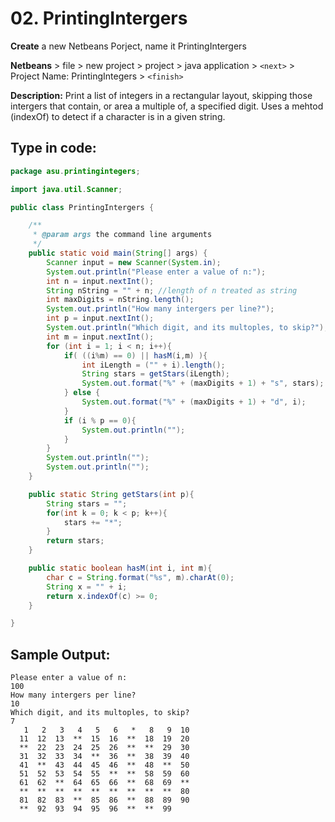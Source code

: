 # 02. PrintingIntergers

**Create** a new Netbeans Porject, name it PrintingIntergers

**Netbeans** &gt; file &gt; new project &gt; project &gt; java application &gt; `<next>` &gt; Project Name: PrintingIntegers &gt; `<finish>`

**Description:** Print a list of integers in a rectangular layout, skipping those intergers that contain, or area a multiple of, a specified digit. Uses a mehtod \(indexOf\) to detect if a character is in a given string.

## Type in code:

```java
package asu.printingintegers;

import java.util.Scanner;

public class PrintingIntergers {

    /**
     * @param args the command line arguments
     */
    public static void main(String[] args) {
        Scanner input = new Scanner(System.in);
        System.out.println("Please enter a value of n:");
        int n = input.nextInt();
        String nString = "" + n; //length of n treated as string
        int maxDigits = nString.length();
        System.out.println("How many intergers per line?");
        int p = input.nextInt();
        System.out.println("Which digit, and its multoples, to skip?");
        int m = input.nextInt();
        for (int i = 1; i < n; i++){
            if( ((i%m) == 0) || hasM(i,m) ){
                int iLength = ("" + i).length();
                String stars = getStars(iLength);
                System.out.format("%" + (maxDigits + 1) + "s", stars);
            } else {
                System.out.format("%" + (maxDigits + 1) + "d", i);
            }
            if (i % p == 0){
                System.out.println("");
            }
        }
        System.out.println("");
        System.out.println("");
    }

    public static String getStars(int p){
        String stars = "";
        for(int k = 0; k < p; k++){
            stars += "*";
        }
        return stars;
    }

    public static boolean hasM(int i, int m){
        char c = String.format("%s", m).charAt(0);
        String x = "" + i;
        return x.indexOf(c) >= 0;
    }

}
```

## Sample Output:

```text
Please enter a value of n:
100
How many intergers per line?
10
Which digit, and its multoples, to skip?
7
   1   2   3   4   5   6   *   8   9  10
  11  12  13  **  15  16  **  18  19  20
  **  22  23  24  25  26  **  **  29  30
  31  32  33  34  **  36  **  38  39  40
  41  **  43  44  45  46  **  48  **  50
  51  52  53  54  55  **  **  58  59  60
  61  62  **  64  65  66  **  68  69  **
  **  **  **  **  **  **  **  **  **  80
  81  82  83  **  85  86  **  88  89  90
  **  92  93  94  95  96  **  **  99
```

